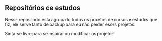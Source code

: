 ## Repositórios de estudos

Nesse repósitorio está agrupado todos os projetos de cursos e estudos que fiz, ele serve tanto de backup para eu não perder esses projetos.

Sinta-se livre para se inspirar ou modificar os projetos!